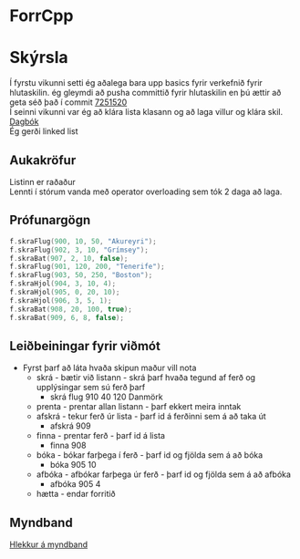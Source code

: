 # ForrCpp

# Skýrsla
Í fyrstu vikunni setti ég aðalega bara upp basics fyrir verkefnið fyrir hlutaskilin. ég gleymdi að pusha committið fyrir hlutaskilin en þú ættir að geta séð það í commit [7251520](https://github.com/EliasHar/ForrCpp/commit/72515206585b291f992e2a0f1656edf91152f059)  
Í seinni vikunni var ég að klára lista klasann og að laga villur og klára skil.  
[Dagbók](dagbok.md)  
Ég gerði linked list  

## Aukakröfur 
Listinn er raðaður  
Lennti í stórum vanda með operator overloading sem tók 2 daga að laga.

## Prófunargögn
```cpp
f.skraFlug(900, 10, 50, "Akureyri");
f.skraFlug(902, 3, 10, "Grímsey");
f.skraBat(907, 2, 10, false);
f.skraFlug(901, 120, 200, "Tenerife");
f.skraFlug(903, 50, 250, "Boston");
f.skraHjol(904, 3, 10, 4);
f.skraHjol(905, 0, 20, 10);
f.skraHjol(906, 3, 5, 1);
f.skraBat(908, 20, 100, true);
f.skraBat(909, 6, 8, false);
```

## Leiðbeiningar fyrir viðmót
* Fyrst þarf að láta hvaða skipun maður vill nota
    * skrá - bætir við listann - skrá þarf hvaða tegund af ferð og upplýsingar sem sú ferð þarf
        * skrá flug 910 40 120 Danmörk
    * prenta - prentar allan listann - þarf ekkert meira inntak
    * afskrá - tekur ferð úr lista - þarf id á ferðinni sem á að taka út
        * afskrá 909
    * finna - prentar ferð - þarf id á lista
        * finna 908
    * bóka - bókar farþega í ferð - þarf id og fjölda sem á að bóka
        * bóka 905 10
    * afbóka - afbókar farþega úr ferð - þarf id og fjölda sem á að afbóka
        * afbóka 905 4
    * hætta - endar forritið

## Myndband
[Hlekkur á myndband](https://youtu.be/P4FMJEXpYz4)